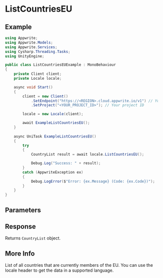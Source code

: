 # ListCountriesEU

## Example

```csharp
using Appwrite;
using Appwrite.Models;
using Appwrite.Services;
using Cysharp.Threading.Tasks;
using UnityEngine;

public class ListCountriesEUExample : MonoBehaviour
{
    private Client client;
    private Locale locale;

    async void Start()
    {
        client = new Client()
            .SetEndpoint("https://<REGION>.cloud.appwrite.io/v1") // Your API Endpoint
            .SetProject("<YOUR_PROJECT_ID>"); // Your project ID

        locale = new Locale(client);

        await ExampleListCountriesEU();
    }
    
    async UniTask ExampleListCountriesEU()
    {
        try
        {
            CountryList result = await locale.ListCountriesEU();

            Debug.Log("Success: " + result);
        }
        catch (AppwriteException ex)
        {
            Debug.LogError($"Error: {ex.Message} (Code: {ex.Code})");
        }
    }
}
```

## Parameters


## Response

Returns `CountryList` object.
## More Info

List of all countries that are currently members of the EU. You can use the locale header to get the data in a supported language.
